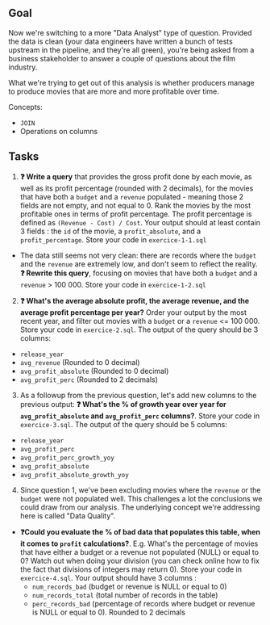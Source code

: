 ## Goal

Now we're switching to a more "Data Analyst" type of question. Provided the data is clean (your data engineers have written a bunch of tests upstream in the pipeline, and they're all green), you're being asked from a business stakeholder to answer a couple of questions about the film industry. 

What we're trying to get out of this analysis is whether producers manage to produce movies that are more and more profitable over time. 

Concepts: 
- `JOIN`
- Operations on columns

## Tasks


1. **❓ Write a query** that provides the gross profit done by each movie, as well as its profit percentage (rounded with 2 decimals), for the movies that have both a `budget` and a `revenue` populated - meaning those 2 fields are not empty, and not equal to 0. Rank the movies by the most profitable ones in terms of profit percentage. The profit percentage is defined as `(Revenue - Cost) / Cost`. Your output should at least contain 3 fields : the `id` of the movie, a `profit_absolute`, and a `profit_percentage`. Store your code in `exercice-1-1.sql`
  - The data still seems not very clean: there are records where the `budget` and the `revenue` are extremely low, and don't seem to reflect the reality. **❓ Rewrite this query**, focusing on movies that have both a `budget` and a `revenue` > 100 000. Store your code in `exercice-1-2.sql`
2. **❓ What's the average absolute profit, the average revenue, and the average profit percentage per year?** Order your output by the most recent year, and filter out movies with a `budget` or a `revenue` <= 100 000. Store your code in `exercice-2.sql`. The output of the query should be 3 columns:
  - `release_year`
  - `avg_revenue` (Rounded to 0 decimal)
  - `avg_profit_absolute` (Rounded to 0 decimal)
  - `avg_profit_perc` (Rounded to 2 decimals)
3. As a followup from the previous question, let's add new columns to the previous output: **❓ What's the % of growth year over year for `avg_profit_absolute` and `avg_profit_perc` columns?**. Store your code in `exercice-3.sql`. The output of the query should be 5 columns:
  - `release_year`
  - `avg_profit_perc`
  - `avg_profit_perc_growth_yoy`
  - `avg_profit_absolute`
  - `avg_profit_absolute_growth_yoy`
4. Since question 1, we've been excluding movies where the `revenue` or the `budget` were not populated well. This challenges a lot the conclusions we could draw from our analysis. The underlying concept we're addressing here is called "Data Quality". 
  - **❓Could you evaluate the % of bad data that populates this table, when it comes to `profit` calculations?**. E.g. What's the percentage of movies that have either a budget or a revenue not populated (NULL) or equal to 0? Watch out when doing your division (you can check online how to fix the fact that divisions of integers may return 0). Store your code in `exercice-4.sql`. Your output should have 3 columns : 
    - `num_records_bad` (budget or revenue is NULL or equal to 0)
    - `num_records_total` (total number of records in the table)
    - `perc_records_bad` (percentage of records where budget or revenue is NULL or equal to 0). Rounded to 2 decimals
